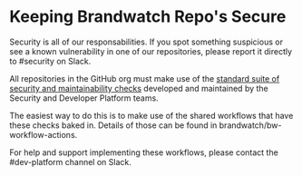 # Keeping Brandwatch Repo's Secure
Security is all of our responsabilities. If you spot something suspicious or see a known vulnerability in one of our repositories, please report it directly to #security on Slack.

All repositories in the GitHub org must make use of the [standard suite of security and maintainability checks](/brandwatch/bw-workflow-actions/general-docs/security-suite.md) developed and maintained by the Security and Developer Platform teams.

The easiest way to do this is to make use of the shared workflows that have these checks baked in. Details of those can be found in brandwatch/bw-workflow-actions.

For help and support implementing these workflows, please contact the #dev-platform channel on Slack.
